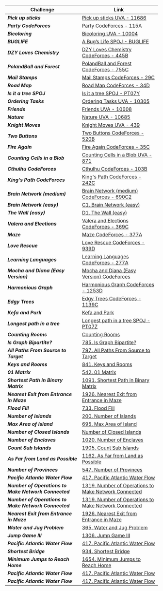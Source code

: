 | Challenge | Link |
| ------------------ | ------------------|
| ***Pick up sticks***  | [Pick up sticks UVA - 11686](https://vjudge.net/contest/479503#problem/J)|
| ***Party CodeForces***  | [Party CodeForces - 115A](https://codeforces.com/contest/115/problem/A)|
| ***Bicoloring***  | [Bicoloring UVA - 10004](https://vjudge.net/contest/479503#problem/H)|
| ***BUGLIFE***  | [A Bug’s Life SPOJ - BUGLIFE](https://www.spoj.com/problems/BUGLIFE/en/)|
| ***DZY Loves Chemistry***  | [DZY Loves Chemistry CodeForces - 445B](https://codeforces.com/problemset/problem/445/B)|
| ***PolandBall and Forest***  | [PolandBall and Forest CodeForces - 755C](https://codeforces.com/problemset/problem/755/C)|
| ***Mail Stamps***  | [Mail Stamps CodeForces - 29C](https://codeforces.com/problemset/problem/29/C)|
| ***Road Map***  | [Road Map CodeForces - 34D](https://codeforces.com/problemset/problem/34/D)|
| ***Is it a tree SPOJ***  | [Is it a tree SPOJ - PT07Y ](https://www.spoj.com/problems/PT07Y/en/)|
| ***Ordering Tasks***  | [Ordering Tasks UVA - 10305](https://vjudge.net/contest/479503#problem/G)|
| ***Friends***  | [Friends UVA - 10608](https://vjudge.net/contest/479503#problem/B)|
| ***Nature***  | [Nature UVA - 10685 ](https://vjudge.net/contest/479503#problem/C)|
| ***Knight Moves***  | [Knight Moves UVA - 439](https://vjudge.net/contest/480082#problem/B)|
| ***Two Buttons***  | [Two Buttons CodeForces - 520B](https://codeforces.com/problemset/problem/520/B)|
| ***Fire Again***  | [Fire Again CodeForces - 35C](https://codeforces.com/problemset/problem/35/C)|
| ***Counting Cells in a Blob***  | [Counting Cells in a Blob UVA - 871](https://vjudge.net/contest/480082#problem/E)|
| ***Cthulhu CodeForces***  | [Cthulhu CodeForces - 103B](https://codeforces.com/contest/103/problem/B)|
| ***King's Path CodeForces***  | [King's Path CodeForces - 242C](https://codeforces.com/contest/242/problem/C)|
| ***Brain Network (medium)***  | [Brain Network (medium) CodeForces - 690C2](https://codeforces.com/contest/690/problem/C2)|
| ***Brain Network (easy)***  | [C1. Brain Network (easy)](https://codeforces.com/contest/690/problem/C1)|
| ***The Wall (easy)***  | [D1. The Wall (easy)](https://codeforces.com/contest/690/problem/D1)|
| ***Valera and Elections***  | [Valera and Elections CodeForces - 369C](https://codeforces.com/contest/369/problem/C)|
| ***Maze***  | [Maze CodeForces - 377A](https://codeforces.com/contest/377/problem/A)|
| ***Love Rescue***  | [Love Rescue CodeForces - 939D](https://codeforces.com/contest/939/problem/D)|
| ***Learning Languages***  | [Learning Languages CodeForces - 277A](https://codeforces.com/contest/277/problem/A)|
| ***Mocha and Diana (Easy Version)***  | [Mocha and Diana (Easy Version) CodeForces](https://codeforces.com/contest/1559/problem/D1)|
| ***Harmonious Graph***  | [Harmonious Graph CodeForces - 1253D](https://codeforces.com/contest/1253/problem/D)|
| ***Edgy Trees***  | [Edgy Trees CodeForces - 1139C](https://codeforces.com/problemset/problem/1139/C)|
| ***Kefa and Park***  | [Kefa and Park](https://codeforces.com/problemset/problem/580/C)|
| ***Longest path in a tree***  | [Longest path in a tree SPOJ - PT07Z](https://www.spoj.com/problems/PT07Z/en/)|
| ***Counting Rooms***  | [Counting Rooms](https://cses.fi/problemset/task/1192)|
| ***Is Graph Bipartite?***  | [785. Is Graph Bipartite?](https://leetcode.com/problems/is-graph-bipartite/)|
| ***All Paths From Source to Target***  | [797. All Paths From Source to Target](https://leetcode.com/problems/all-paths-from-source-to-target/)|
| ***Keys and Rooms***  | [841. Keys and Rooms](https://leetcode.com/problems/keys-and-rooms/)|
| ***01 Matrix***  | [542. 01 Matrix](https://leetcode.com/problems/01-matrix/)|
| ***Shortest Path in Binary Matrix***  | [1091. Shortest Path in Binary Matrix](https://leetcode.com/problems/shortest-path-in-binary-matrix/submissions/)|
| ***Nearest Exit from Entrance in Maze***  | [1926. Nearest Exit from Entrance in Maze](https://leetcode.com/problems/nearest-exit-from-entrance-in-maze/)|
| ***Flood Fill***  | [733. Flood Fill](https://leetcode.com/problems/flood-fill/)|
| ***Number of Islands***  | [200. Number of Islands](https://leetcode.com/problems/number-of-islands/?envType=study-plan&id=graph-i)|
| ***Max Area of Island***  | [695. Max Area of Island](https://leetcode.com/problems/max-area-of-island/)|
| ***Number of Closed Islands***  | [Number of Closed Islands](https://leetcode.com/problems/number-of-closed-islands/?envType=study-plan&id=graph-i)|
| ***Number of Enclaves***  | [1020. Number of Enclaves](https://leetcode.com/problems/number-of-enclaves/)|
| ***Count Sub Islands***  | [1905. Count Sub Islands](https://leetcode.com/problems/count-sub-islands/?envType=study-plan&id=graph-i)|
| ***As Far from Land as Possible***  | [1162. As Far from Land as Possible](https://leetcode.com/problems/as-far-from-land-as-possible/)|
| ***Number of Provinces***  | [547. Number of Provinces](https://leetcode.com/problems/number-of-provinces/?envType=study-plan&id=graph-i)|
| ***Pacific Atlantic Water Flow***  | [417. Pacific Atlantic Water Flow](https://leetcode.com/problems/pacific-atlantic-water-flow/?envType=study-plan&id=graph-i)|
| ***Number of Operations to Make Network Connected***  | [1319. Number of Operations to Make Network Connected](https://leetcode.com/problems/number-of-operations-to-make-network-connected/?envType=study-plan&id=graph-i)|
| ***Number of Operations to Make Network Connected***  | [1319. Number of Operations to Make Network Connected](https://leetcode.com/problems/number-of-operations-to-make-network-connected/)|
| ***Nearest Exit from Entrance in Maze***  | [1926. Nearest Exit from Entrance in Maze](https://leetcode.com/problems/nearest-exit-from-entrance-in-maze/)|
| ***Water and Jug Problem***  | [365. Water and Jug Problem](https://leetcode.com/problems/water-and-jug-problem/?envType=study-plan&id=graph-i)|
| ***Jump Game III***  | [1306. Jump Game III](https://leetcode.com/problems/jump-game-iii/)|
| ***Pacific Atlantic Water Flow***  | [417. Pacific Atlantic Water Flow](https://leetcode.com/problems/pacific-atlantic-water-flow/)|
| ***Shortest Bridge***  | [934. Shortest Bridge](https://leetcode.com/problems/shortest-bridge/)|
| ***Minimum Jumps to Reach Home***  | [1654. Minimum Jumps to Reach Home](https://leetcode.com/problems/minimum-jumps-to-reach-home/)|
| ***Pacific Atlantic Water Flow***  | [417. Pacific Atlantic Water Flow](https://leetcode.com/problems/pacific-atlantic-water-flow/)|
| ***Pacific Atlantic Water Flow***  | [417. Pacific Atlantic Water Flow](https://leetcode.com/problems/pacific-atlantic-water-flow/)|
